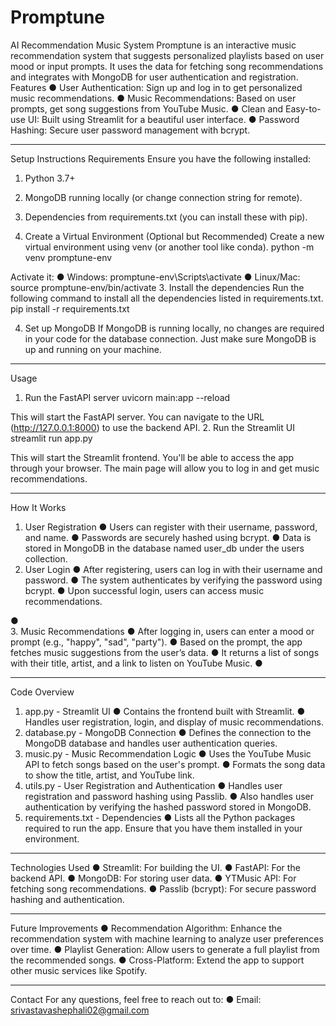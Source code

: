 # Promptune
AI Recommendation Music System
Promptune is an interactive music recommendation system that suggests personalized playlists based on user mood or input prompts. It uses the data for fetching song recommendations and integrates with MongoDB for user authentication and registration.
Features
●	User Authentication: Sign up and log in to get personalized music recommendations.
●	Music Recommendations: Based on user prompts, get song suggestions from YouTube Music.
●	Clean and Easy-to-use UI: Built using Streamlit for a beautiful user interface.
●	Password Hashing: Secure user password management with bcrypt.
________________________________________
Setup Instructions
Requirements
Ensure you have the following installed:
1.	Python 3.7+
2.	MongoDB running locally (or change connection string for remote).
3.	Dependencies from requirements.txt (you can install these with pip).


1. Create a Virtual Environment (Optional but Recommended)
Create a new virtual environment using venv (or another tool like conda).
python -m venv promptune-env

Activate it:
●	Windows: promptune-env\Scripts\activate
●	Linux/Mac: source promptune-env/bin/activate
3. Install the dependencies
Run the following command to install all the dependencies listed in requirements.txt.
pip install -r requirements.txt

4. Set up MongoDB
If MongoDB is running locally, no changes are required in your code for the database connection. Just make sure MongoDB is up and running on your machine.

________________________________________
Usage
1. Run the FastAPI server
uvicorn main:app --reload

This will start the FastAPI server. You can navigate to the URL (http://127.0.0.1:8000) to use the backend API.
2. Run the Streamlit UI
streamlit run app.py

This will start the Streamlit frontend. You'll be able to access the app through your browser. The main page will allow you to log in and get music recommendations.
________________________________________
How It Works
1. User Registration
●	Users can register with their username, password, and name.
●	Passwords are securely hashed using bcrypt.
●	Data is stored in MongoDB in the database named user_db  under the users collection.
2. User Login
●	After registering, users can log in with their username and password.
●	The system authenticates by verifying the password using bcrypt.
●	Upon successful login, users can access music recommendations.

●	 
3. Music Recommendations
●	After logging in, users can enter a mood or prompt (e.g., "happy", "sad", "party").
●	Based on the prompt, the app fetches music suggestions from the user’s data.
●	It returns a list of songs with their title, artist, and a link to listen on YouTube Music.
●	 
________________________________________
Code Overview
1. app.py - Streamlit UI
●	Contains the frontend built with Streamlit.
●	Handles user registration, login, and display of music recommendations.
2. database.py - MongoDB Connection
●	Defines the connection to the MongoDB database and handles user authentication queries.
3. music.py - Music Recommendation Logic
●	Uses the YouTube Music API to fetch songs based on the user's prompt.
●	Formats the song data to show the title, artist, and YouTube link.
4. utils.py - User Registration and Authentication
●	Handles user registration and password hashing using Passlib.
●	Also handles user authentication by verifying the hashed password stored in MongoDB.
5. requirements.txt - Dependencies
●	Lists all the Python packages required to run the app. Ensure that you have them installed in your environment.
________________________________________
Technologies Used
●	Streamlit: For building the UI.
●	FastAPI: For the backend API.
●	MongoDB: For storing user data.
●	YTMusic API: For fetching song recommendations.
●	Passlib (bcrypt): For secure password hashing and authentication.
________________________________________
Future Improvements
●	Recommendation Algorithm: Enhance the recommendation system with machine learning to analyze user preferences over time.
●	Playlist Generation: Allow users to generate a full playlist from the recommended songs.
●	Cross-Platform: Extend the app to support other music services like Spotify.
 
________________________________________
Contact
For any questions, feel free to reach out to:
●	Email: srivastavashephali02@gmail.com

